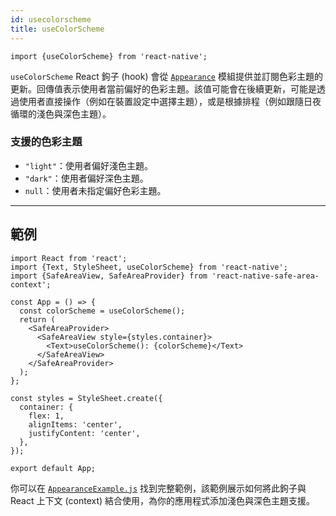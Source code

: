 ```yaml
---
id: usecolorscheme
title: useColorScheme
---
```


```tsx
import {useColorScheme} from 'react-native';
```

`useColorScheme` React 鉤子 (hook) 會從 [`Appearance`](appearance) 模組提供並訂閱色彩主題的更新。回傳值表示使用者當前偏好的色彩主題。該值可能會在後續更新，可能是透過使用者直接操作（例如在裝置設定中選擇主題），或是根據排程（例如跟隨日夜循環的淺色與深色主題）。

### 支援的色彩主題

- `"light"`：使用者偏好淺色主題。
- `"dark"`：使用者偏好深色主題。
- `null`：使用者未指定偏好色彩主題。

---

## 範例

```SnackPlayer
import React from 'react';
import {Text, StyleSheet, useColorScheme} from 'react-native';
import {SafeAreaView, SafeAreaProvider} from 'react-native-safe-area-context';

const App = () => {
  const colorScheme = useColorScheme();
  return (
    <SafeAreaProvider>
      <SafeAreaView style={styles.container}>
        <Text>useColorScheme(): {colorScheme}</Text>
      </SafeAreaView>
    </SafeAreaProvider>
  );
};

const styles = StyleSheet.create({
  container: {
    flex: 1,
    alignItems: 'center',
    justifyContent: 'center',
  },
});

export default App;
```

你可以在 [`AppearanceExample.js`](https://github.com/facebook/react-native/blob/main/packages/rn-tester/js/examples/Appearance/AppearanceExample.js) 找到完整範例，該範例展示如何將此鉤子與 React 上下文 (context) 結合使用，為你的應用程式添加淺色與深色主題支援。